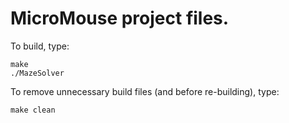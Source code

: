 # MicroMouse project files.

To build, type:
```
make
./MazeSolver
```

To remove unnecessary build files (and before re-building), type:
```
make clean
```
